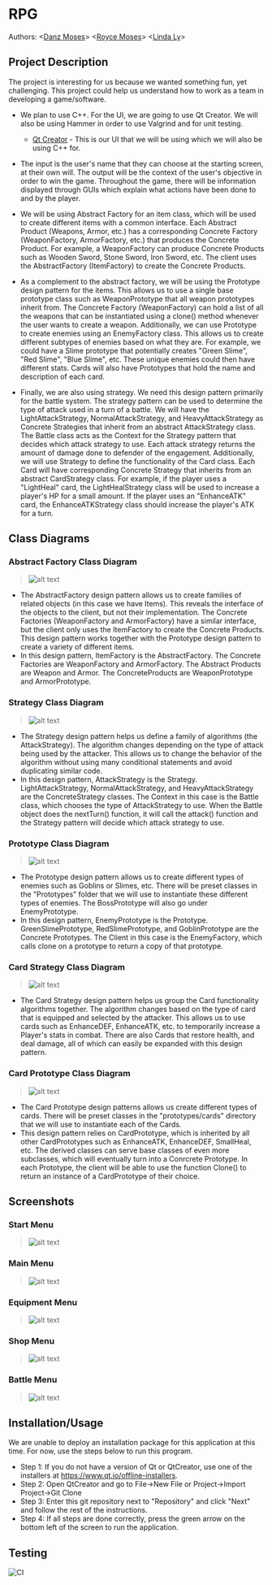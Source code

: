 # RPG
 Authors: \<[Danz Moses](https://github.com/danzmoses)\> \<[Royce Moses](https://github.com/roycemoses)\> \<[Linda Ly](https://github.com/lly022)\>

## Project Description

 The project is interesting for us because we wanted something fun, yet challenging. This project could help us understand how to work as a team in developing a game/software.

 * We plan to use C++. For the UI, we are going to use Qt Creator. We will also be using Hammer in order to use Valgrind and for unit testing. 
      * [Qt Creator](https://www.qt.io/product/development-tools) - This is our UI that we will be using which we will also be using C++ for. 
 
 * The input is the user's name that they can choose at the starting screen, at their own will. The output will be the context of the user's objective in order to win the game. Throughout the game, there will be information displayed through GUIs which explain what actions have been done to and by the player. 

 * We will be using Abstract Factory for an item class, which will be used to create different items with a common interface. Each Abstract Product (Weapons, Armor, etc.) has a corresponding Concrete Factory (WeaponFactory, ArmorFactory, etc.) that produces the Concrete Product. For example, a WeaponFactory can produce Concrete Products such as Wooden Sword, Stone Sword, Iron Sword, etc. The client uses the AbstractFactory (ItemFactory) to create the Concrete Products.
 * As a complement to the abstract factory, we will be using the Prototype design pattern for the items. This allows us to use a single base prototype class such as WeaponPrototype that all weapon prototypes inherit from. The Concrete Factory (WeaponFactory) can hold a list of all the weapons that can be instantiated using a clone() method whenever the user wants to create a weapon. Additionally, we can use Prototype to create enemies using an EnemyFactory class. This allows us to create different subtypes of enemies based on what they are. For example, we could have a Slime prototype that potentially creates "Green Slime", "Red Slime", "Blue Slime", etc. These unique enemies could then have different stats. Cards will also have Prototypes that hold the name and description of each card.
 * Finally, we are also using strategy. We need this design pattern primarily for the battle system. The strategy pattern can be used to determine the type of attack used in a turn of a battle. We will have the LightAttackStrategy, NormalAttackStrategy, and HeavyAttackStrategy as Concrete Strategies that inherit from an abstract AttackStrategy class. The Battle class acts as the Context for the Strategy pattern that decides which attack strategy to use. Each attack strategy returns the amount of damage done to defender of the engagement. Additionally, we will use Strategy to define the functionality of the Card class. Each Card will have corresponding Concrete Strategy that inherits from an abstract CardStrategy class. For example, if the player uses a "LightHeal" card, the LightHealStrategy class will be used to increase a player's HP for a small amount. If the player uses an "EnhanceATK" card, the EnhanceATKStrategy class should increase the player's ATK for a turn.
 
## Class Diagrams

### Abstract Factory Class Diagram
 > ![alt text](https://github.com/cs100/final-project-dmose013-lly022-rmose005/blob/master/images/AbstractFactory.png?raw=true)
 
 - The AbstractFactory design pattern allows us to create families of related objects (in this case we have Items). This reveals the interface of the objects to the client, but not their implementation. The Concrete Factories (WeaponFactory and ArmorFactory) have a similar interface, but the client only uses the ItemFactory to create the Concrete Products. This design pattern works together with the Prototype design pattern to create a variety of different items.
 - In this design pattern, ItemFactory is the AbstractFactory. The Concrete Factories are WeaponFactory and ArmorFactory. The Abstract Products are Weapon and Armor. The ConcreteProducts are WeaponPrototype and ArmorPrototype.

### Strategy Class Diagram
 > ![alt text](https://github.com/cs100/final-project-dmose013-lly022-rmose005/blob/master/images/Strategy.png?raw=true) 
 
 - The Strategy design pattern helps us define a family of algorithms (the AttackStrategy). The algorithm changes depending on the type of attack being used by the attacker. This allows us to change the behavior of the algorithm without using many conditional statements and avoid duplicating similar code.
 - In this design pattern, AttackStrategy is the Strategy. LightAttackStrategy, NormalAttackStrategy, and HeavyAttackStrategy are the ConcreteStrategy classes. The Context in this case is the Battle class, which chooses the type of AttackStrategy to use. When the Battle object does the nextTurn() function, it will call the attack() function and the Strategy pattern will decide which attack strategy to use.

### Prototype Class Diagram
> ![alt text](https://github.com/cs100/final-project-dmose013-lly022-rmose005/blob/master/images/Prototype.png?raw=true)

- The Prototype design pattern allows us to create different types of enemies such as Goblins or Slimes, etc. There will be preset classes in the "Prototypes" folder that we will use to instantiate these different types of enemies. The BossPrototype will also go under EnemyPrototype.
- In this design pattern, EnemyPrototype is the Prototype. GreenSlimePrototype, RedSlimePrototype, and GoblinPrototype are the Concrete Prototypes. The Client in this case is the EnemyFactory, which calls clone on a prototype to return a copy of that prototype.

### Card Strategy Class Diagram
> ![alt text](https://github.com/cs100/final-project-dmose013-lly022-rmose005/blob/master/images/CardStrategyDesign.png?raw=true)

- The Card Strategy design pattern helps us group the Card functionality algorithms together. The algorithm changes based on the type of card that is equipped and selected by the attacker. This allows us to use cards such as EnhanceDEF, EnhanceATK, etc. to temporarily increase a Player's stats in combat. There are also Cards that restore health, and deal damage, all of which can easily be expanded with this design pattern.

### Card Prototype Class Diagram
> ![alt text](https://github.com/cs100/final-project-dmose013-lly022-rmose005/blob/master/images/CardFactoryAndPrototype.png?raw=true)
- The Card Prototype design patterns allows us create different types of cards. There will be preset classes in the "prototypes/cards" directory that we will use to instantiate each of the Cards.
- This design pattern relies on CardPrototype, which is inherited by all other CardPrototypes such as EnhanceATK, EnhanceDEF, SmallHeal, etc. The derived classes can serve base classes of even more subclasses, which will eventually turn into a Conrcrete Prototype. In each Prototype, the client will be able to use the function Clone() to return an instance of a CardPrototype of their choice. 

 ## Screenshots
 ### Start Menu
 > ![alt text](https://github.com/cs100/final-project-dmose013-lly022-rmose005/blob/master/images/screenshots/startMenu.png?raw=true)
 ### Main Menu
 > ![alt text](https://github.com/cs100/final-project-dmose013-lly022-rmose005/blob/master/images/screenshots/mainMenu.png?raw=true)
 ### Equipment Menu
 > ![alt text](https://github.com/cs100/final-project-dmose013-lly022-rmose005/blob/master/images/screenshots/equipmentMenu.png?raw=true)
 ### Shop Menu
 > ![alt text](https://github.com/cs100/final-project-dmose013-lly022-rmose005/blob/master/images/screenshots/shopMenu.png?raw=true)
 ### Battle Menu
 > ![alt text](https://github.com/cs100/final-project-dmose013-lly022-rmose005/blob/master/images/screenshots/battleMenu.png?raw=true)
 ## Installation/Usage
 We are unable to deploy an installation package for this application at this time. For now, use the steps below to run this program.
 - Step 1: If you do not have a version of Qt or QtCreator, use one of the installers at https://www.qt.io/offline-installers.
 - Step 2: Open QtCreator and go to File->New File or Project->Import Project->Git Clone
 - Step 3: Enter this git repository next to "Repository" and click "Next" and follow the rest of the instructions.
 - Step 4: If all steps are done correctly, press the green arrow on the bottom left of the screen to run the application.
 ## Testing
 ![CI](https://github.com/cs100/final-project-dmose013-lly022-rmose005/workflows/CI/badge.svg)
